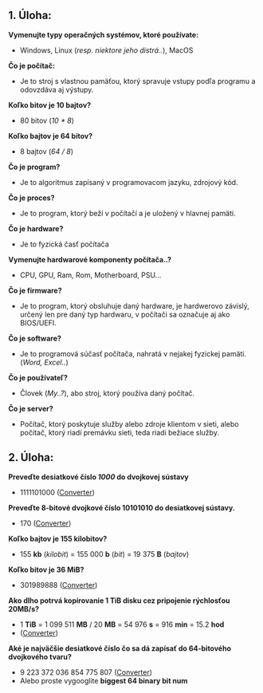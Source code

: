 ## 1. Úloha:


**Vymenujte typy operačných systémov, ktoré používate:**</br>
- Windows, Linux (*resp. niektore jeho distrá..*), MacOS

**Čo je počítač:**</br>
- Je to stroj s vlastnou pamäťou, ktorý spravuje vstupy podľa programu a odovzdáva aj výstupy.

**Koľko bitov je 10 bajtov?**
- 80 bitov (*10 \* 8*)

**Koľko bajtov je 64 bitov?**
- 8 bajtov (*64 / 8*)

**Čo je program?**
- Je to algoritmus zapísaný v programovacom jazyku, zdrojový kód.

**Čo je proces?**
- Je to program, ktorý beží v počítačí a je uložený v hlavnej pamäti.

**Čo je hardware?**
- Je to fyzická časť počítača

**Vymenujte hardwarové komponenty počítača..?**
- CPU, GPU, Ram, Rom, Motherboard, PSU...

**Čo je firmware?**
- Je to program, ktorý obsluhuje daný hardware, je hardwerovo závislý, určený len pre daný typ hardwaru, v počítači sa označuje aj ako BIOS/UEFI.

**Čo je software?**
- Je to programová súčasť počítača, nahratá v nejakej fyzickej pamäti. (*Word, Excel..*)

**Čo je používateľ?**
- Človek (*My..?*), abo stroj, ktorý používa daný počítač.

**Čo je server?**
- Počítač, ktorý poskytuje služby alebo zdroje klientom v sieti, alebo počítač, ktorý riadí premávku sieti, teda riadi bežiace služby.


## 2. Úloha:


**Preveďte desiatkové číslo *1000* do dvojkovej sústavy**
- 1111101000 ([Converter](https://www.rapidtables.com/convert/number/decimal-to-binary.html))

**Preveďte 8-bitové dvojkové číslo 10101010 do desiatkovej sústavy.**
- 170 ([Converter](https://www.rapidtables.com/convert/number/binary-to-decimal.html))

**Koľko bajtov je 155 kilobitov?**
- 155 **kb** (*kilobit*) = 155 000 **b** (*bit*) = 19 375 **B** (*bajtov*)

**Koľko bitov je 36 MiB?**
- 301989888 ([Converter](https://www.thecalculatorsite.com/conversions/datastorage.php))

**Ako dlho potrvá kopírovanie 1 TiB disku cez pripojenie rýchlosťou 20MB/s?**
- 1 **TiB** = 1 099 511 **MB** / 20 **MB** = 54 976 **s** = 916 **min** = 15.2 **hod**
- ([Converter](https://www.gbmb.org/tib-to-mb))

**Aké je najväčšie desiatkové číslo čo sa dá zapísať do 64-bitového dvojkového tvaru?**
- 9 223 372 036 854 775 807 ([Converter](https://www.rapidtables.com/convert/number/decimal-to-binary.html))
- Alebo proste vygooglite **biggest 64 binary bit num**







